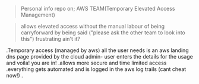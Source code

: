 >Personal info repo on;
>AWS TEAM(Temporary Elevated Access Management)

>allows elevated access without the manual labour of being carryforward by being said ("please ask the other team to look into this") frustrating ain't it?

.Temporary access (managed by aws) all the user needs is an aws landing dns page provided by the cloud admin- user enters the details for the usage and voila! you are in!
.allows more secure and time limited access
.everything gets automated and is logged in the aws log trails (cant cheat now!)
.
